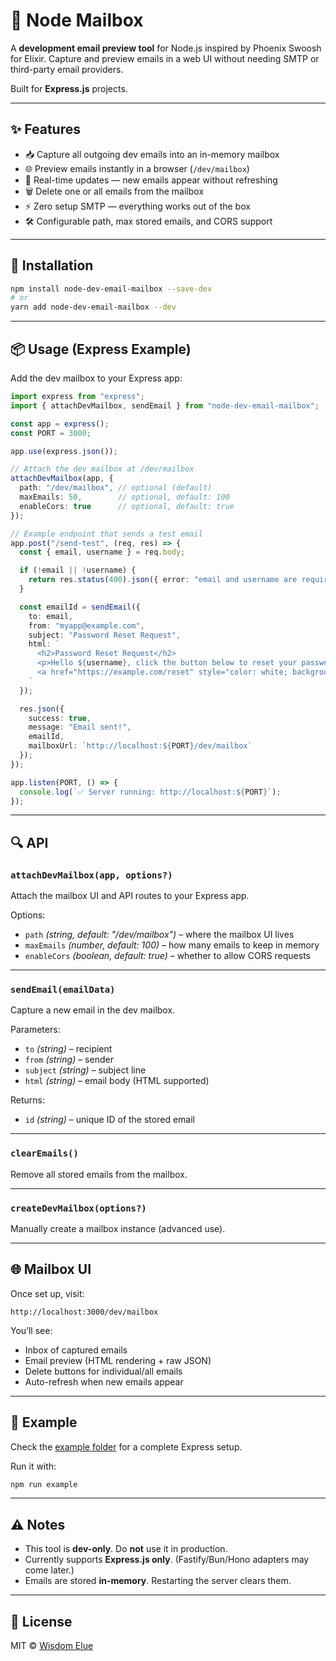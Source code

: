 # 📧 Node Mailbox

A **development email preview tool** for Node.js inspired by Phoenix Swoosh for Elixir.
Capture and preview emails in a web UI without needing SMTP or third-party email providers.

Built for **Express.js** projects.

---

## ✨ Features

* 📥 Capture all outgoing dev emails into an in-memory mailbox
* 🌐 Preview emails instantly in a browser (`/dev/mailbox`)
* 🔄 Real-time updates — new emails appear without refreshing
* 🗑️ Delete one or all emails from the mailbox
* ⚡ Zero setup SMTP — everything works out of the box
* 🛠️ Configurable path, max stored emails, and CORS support

---

## 🚀 Installation

```bash
npm install node-dev-email-mailbox --save-dev
# or
yarn add node-dev-email-mailbox --dev
```

---

## 📦 Usage (Express Example)

Add the dev mailbox to your Express app:

```ts
import express from "express";
import { attachDevMailbox, sendEmail } from "node-dev-email-mailbox";

const app = express();
const PORT = 3000;

app.use(express.json());

// Attach the dev mailbox at /dev/mailbox
attachDevMailbox(app, {
  path: "/dev/mailbox", // optional (default)
  maxEmails: 50,        // optional, default: 100
  enableCors: true      // optional, default: true
});

// Example endpoint that sends a test email
app.post("/send-test", (req, res) => {
  const { email, username } = req.body;

  if (!email || !username) {
    return res.status(400).json({ error: "email and username are required" });
  }

  const emailId = sendEmail({
    to: email,
    from: "myapp@example.com",
    subject: "Password Reset Request",
    html: `
      <h2>Password Reset Request</h2>
      <p>Hello ${username}, click the button below to reset your password:</p>
      <a href="https://example.com/reset" style="color: white; background: #26577f; padding: 10px 20px; border-radius: 5px;">Reset Password</a>
    `
  });

  res.json({
    success: true,
    message: "Email sent!",
    emailId,
    mailboxUrl: `http://localhost:${PORT}/dev/mailbox`
  });
});

app.listen(PORT, () => {
  console.log(`✅ Server running: http://localhost:${PORT}`);
});
```

---

## 🔍 API

### `attachDevMailbox(app, options?)`

Attach the mailbox UI and API routes to your Express app.

Options:

* `path` *(string, default: "/dev/mailbox")* – where the mailbox UI lives
* `maxEmails` *(number, default: 100)* – how many emails to keep in memory
* `enableCors` *(boolean, default: true)* – whether to allow CORS requests

---

### `sendEmail(emailData)`

Capture a new email in the dev mailbox.

Parameters:

* `to` *(string)* – recipient
* `from` *(string)* – sender
* `subject` *(string)* – subject line
* `html` *(string)* – email body (HTML supported)

Returns:

* `id` *(string)* – unique ID of the stored email

---

### `clearEmails()`

Remove all stored emails from the mailbox.

---

### `createDevMailbox(options?)`

Manually create a mailbox instance (advanced use).

---

## 🌐 Mailbox UI

Once set up, visit:

```
http://localhost:3000/dev/mailbox
```

You’ll see:

* Inbox of captured emails
* Email preview (HTML rendering + raw JSON)
* Delete buttons for individual/all emails
* Auto-refresh when new emails appear

---

## 📂 Example

Check the [example folder](./src/example) for a complete Express setup.

Run it with:

```bash
npm run example
```

---

## ⚠️ Notes

* This tool is **dev-only**. Do **not** use it in production.
* Currently supports **Express.js only**.
  (Fastify/Bun/Hono adapters may come later.)
* Emails are stored **in-memory**. Restarting the server clears them.

---

## 📜 License

MIT © [Wisdom Elue](https://github.com/elue-dev)
